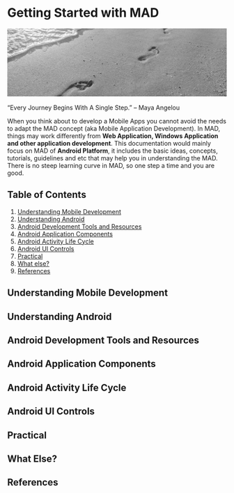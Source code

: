 # Getting Started with MAD  

![Steps](https://github.com/slnn3r/AndroidTutorial/blob/master/img/one-step-at-a-time-1080x630.jpg)

“Every Journey Begins With A Single Step.” – Maya Angelou

When you think about to develop a Mobile Apps you cannot avoid the needs to adapt the MAD concept (aka Mobile Application Development). In MAD, things may work differently from **Web Application, Windows Application and other application development**. This documentation would mainly focus on MAD of **Android Platform**, it includes the basic ideas, concepts, tutorials, guidelines and etc that may help you in understanding the MAD. There is no steep learning curve in MAD, so one step a time and you are good.


## Table of Contents
1. [Understanding Mobile Development](#understanding-mobile-development)
2. [Understanding Android](#understanding-android)
3. [Android Development Tools and Resources](#android-development-tools-and-resources)
4. [Android Application Components](#android-application-components)
5. [Android Activity Life Cycle](#android-activity-life-cycle)
6. [Android UI Controls](#android-ui-controls)
7. [Practical](#practical)
8. [What else?](#what-else)
9. [References](#references)


## Understanding Mobile Development


## Understanding Android


## Android Development Tools and Resources


## Android Application Components


## Android Activity Life Cycle


## Android UI Controls


## Practical


## What Else?


## References
